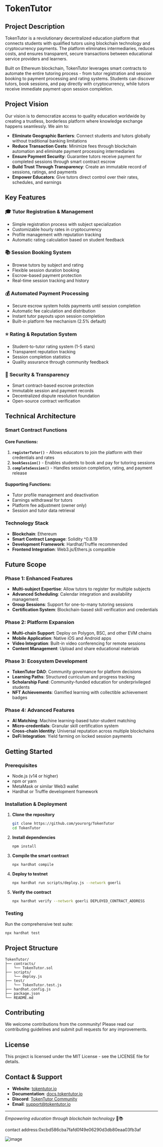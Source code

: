 # TokenTutor

## Project Description

TokenTutor is a revolutionary decentralized education platform that connects students with qualified tutors using blockchain technology and cryptocurrency payments. The platform eliminates intermediaries, reduces costs, and ensures transparent, secure transactions between educational service providers and learners.

Built on Ethereum blockchain, TokenTutor leverages smart contracts to automate the entire tutoring process - from tutor registration and session booking to payment processing and rating systems. Students can discover tutors, book sessions, and pay directly with cryptocurrency, while tutors receive immediate payment upon session completion.

## Project Vision

Our vision is to democratize access to quality education worldwide by creating a trustless, borderless platform where knowledge exchange happens seamlessly. We aim to:

- **Eliminate Geographic Barriers**: Connect students and tutors globally without traditional banking limitations
- **Reduce Transaction Costs**: Minimize fees through blockchain automation and eliminate payment processing intermediaries  
- **Ensure Payment Security**: Guarantee tutors receive payment for completed sessions through smart contract escrow
- **Build Trust Through Transparency**: Create an immutable record of sessions, ratings, and payments
- **Empower Educators**: Give tutors direct control over their rates, schedules, and earnings

## Key Features

### 🎓 **Tutor Registration & Management**
- Simple registration process with subject specialization
- Customizable hourly rates in cryptocurrency
- Profile management with reputation tracking
- Automatic rating calculation based on student feedback

### 📚 **Session Booking System**
- Browse tutors by subject and rating
- Flexible session duration booking
- Escrow-based payment protection
- Real-time session tracking and history

### 💰 **Automated Payment Processing**
- Secure escrow system holds payments until session completion
- Automatic fee calculation and distribution
- Instant tutor payouts upon session completion
- Built-in platform fee mechanism (2.5% default)

### ⭐ **Rating & Reputation System**
- Student-to-tutor rating system (1-5 stars)
- Transparent reputation tracking
- Session completion statistics
- Quality assurance through community feedback

### 🔐 **Security & Transparency**
- Smart contract-based escrow protection
- Immutable session and payment records
- Decentralized dispute resolution foundation
- Open-source contract verification

## Technical Architecture

### Smart Contract Functions

#### Core Functions:
1. **`registerTutor()`** - Allows educators to join the platform with their credentials and rates
2. **`bookSession()`** - Enables students to book and pay for tutoring sessions
3. **`completeSession()`** - Handles session completion, rating, and payment release

#### Supporting Functions:
- Tutor profile management and deactivation
- Earnings withdrawal for tutors
- Platform fee adjustment (owner only)
- Session and tutor data retrieval

### Technology Stack
- **Blockchain**: Ethereum
- **Smart Contract Language**: Solidity ^0.8.19
- **Development Framework**: Hardhat/Truffle recommended
- **Frontend Integration**: Web3.js/Ethers.js compatible

## Future Scope

### Phase 1: Enhanced Features
- **Multi-subject Expertise**: Allow tutors to register for multiple subjects
- **Advanced Scheduling**: Calendar integration and availability management
- **Group Sessions**: Support for one-to-many tutoring sessions
- **Certification System**: Blockchain-based skill verification and credentials

### Phase 2: Platform Expansion  
- **Multi-chain Support**: Deploy on Polygon, BSC, and other EVM chains
- **Mobile Application**: Native iOS and Android apps
- **Video Integration**: Built-in video conferencing for remote sessions
- **Content Management**: Upload and share educational materials

### Phase 3: Ecosystem Development
- **TokenTutor DAO**: Community governance for platform decisions
- **Learning Paths**: Structured curriculum and progress tracking
- **Scholarship Fund**: Community-funded education for underprivileged students  
- **NFT Achievements**: Gamified learning with collectible achievement badges

### Phase 4: Advanced Features
- **AI Matching**: Machine learning-based tutor-student matching
- **Micro-credentials**: Granular skill certification system
- **Cross-chain Identity**: Universal reputation across multiple blockchains
- **DeFi Integration**: Yield farming on locked session payments

## Getting Started

### Prerequisites
- Node.js (v14 or higher)
- npm or yarn
- MetaMask or similar Web3 wallet
- Hardhat or Truffle development framework

### Installation & Deployment

1. **Clone the repository**
   ```bash
   git clone https://github.com/yourorg/TokenTutor
   cd TokenTutor
   ```

2. **Install dependencies**
   ```bash
   npm install
   ```

3. **Compile the smart contract**
   ```bash
   npx hardhat compile
   ```

4. **Deploy to testnet**
   ```bash
   npx hardhat run scripts/deploy.js --network goerli
   ```

5. **Verify the contract**
   ```bash
   npx hardhat verify --network goerli DEPLOYED_CONTRACT_ADDRESS
   ```

### Testing

Run the comprehensive test suite:
```bash
npx hardhat test
```

## Project Structure

```
TokenTutor/
├── contracts/
│   └── TokenTutor.sol
├── scripts/
│   └── deploy.js
├── test/
│   └── TokenTutor.test.js
├── hardhat.config.js
├── package.json
└── README.md
```

## Contributing

We welcome contributions from the community! Please read our contributing guidelines and submit pull requests for any improvements.

## License

This project is licensed under the MIT License - see the LICENSE file for details.

## Contact & Support

- **Website**: [tokentutor.io](https://tokentutor.io)
- **Documentation**: [docs.tokentutor.io](https://docs.tokentutor.io)
- **Discord**: [TokenTutor Community](https://discord.gg/tokentutor)
- **Email**: support@tokentutor.io

---

*Empowering education through blockchain technology* 🚀📚



contact address:0xcbd586cba7fafd0f49e06290d3db80eaa03fb3af

![image](https://github.com/user-attachments/assets/7396824d-d37e-48ad-8b65-9023cd9c1d03)


